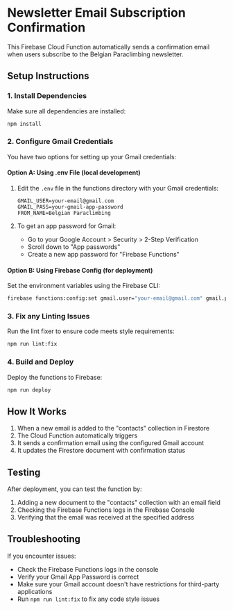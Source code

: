 # Newsletter Email Subscription Confirmation

This Firebase Cloud Function automatically sends a confirmation email when users subscribe to the Belgian Paraclimbing newsletter.

## Setup Instructions

### 1. Install Dependencies

Make sure all dependencies are installed:

```bash
npm install
```

### 2. Configure Gmail Credentials

You have two options for setting up your Gmail credentials:

#### Option A: Using .env File (local development)

1. Edit the `.env` file in the functions directory with your Gmail credentials:
   ```
   GMAIL_USER=your-email@gmail.com
   GMAIL_PASS=your-gmail-app-password
   FROM_NAME=Belgian Paraclimbing
   ```

2. To get an app password for Gmail:
   - Go to your Google Account > Security > 2-Step Verification
   - Scroll down to "App passwords"
   - Create a new app password for "Firebase Functions"

#### Option B: Using Firebase Config (for deployment)

Set the environment variables using the Firebase CLI:

```bash
firebase functions:config:set gmail.user="your-email@gmail.com" gmail.pass="your-app-password" gmail.name="Belgian Paraclimbing"
```

### 3. Fix any Linting Issues

Run the lint fixer to ensure code meets style requirements:

```bash
npm run lint:fix
```

### 4. Build and Deploy

Deploy the functions to Firebase:

```bash
npm run deploy
```

## How It Works

1. When a new email is added to the "contacts" collection in Firestore
2. The Cloud Function automatically triggers
3. It sends a confirmation email using the configured Gmail account
4. It updates the Firestore document with confirmation status

## Testing

After deployment, you can test the function by:

1. Adding a new document to the "contacts" collection with an email field
2. Checking the Firebase Functions logs in the Firebase Console
3. Verifying that the email was received at the specified address

## Troubleshooting

If you encounter issues:

- Check the Firebase Functions logs in the console
- Verify your Gmail App Password is correct
- Make sure your Gmail account doesn't have restrictions for third-party applications
- Run `npm run lint:fix` to fix any code style issues
